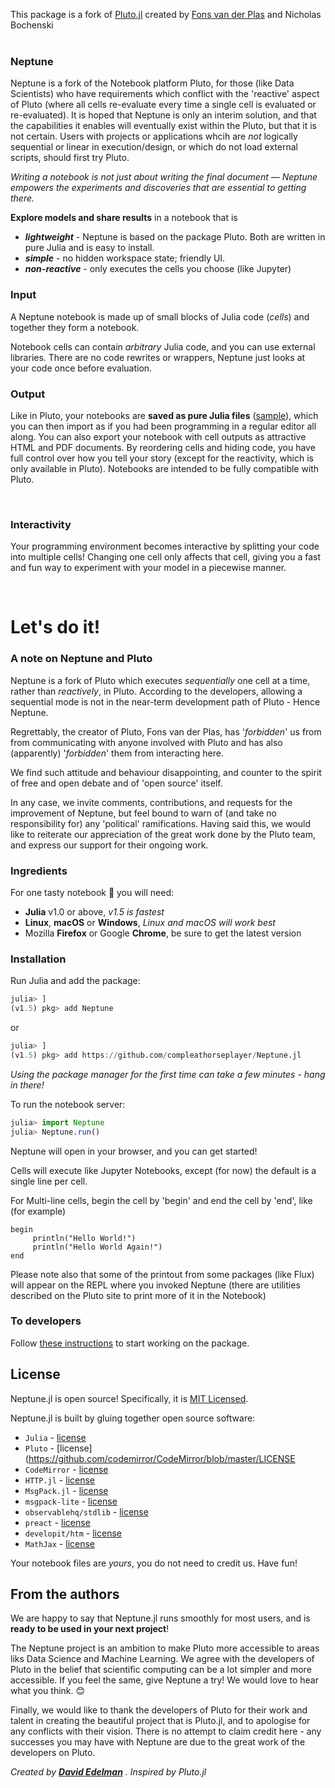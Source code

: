 
This package is a fork of [Pluto.jl](https://github.com/fonsp/Pluto.jl) created by [Fons van der Plas](https://github.com/fonsp)
and Nicholas Bochenski
<br>
<br>

### Neptune

Neptune is a fork of the Notebook platform Pluto, for those (like Data Scientists) who have requirements which conflict with the 'reactive' aspect of Pluto (where all cells re-evaluate every time a single cell is evaluated or re-evaluated).   It is hoped that Neptune is only an interim solution, and that the capabilities it enables will eventually exist within the Pluto, but that it is not certain.  Users with projects or applications whcih are *not* logically sequential or linear in execution/design, or which do not load external scripts, should first try Pluto.

_Writing a notebook is not just about writing the final document — Neptune empowers the experiments and discoveries that are essential to getting there._

**Explore models and share results** in a notebook that is

-   **_lightweight_** - Neptune is based on the package Pluto. Both are written in pure Julia and is easy to install.
-   **_simple_** - no hidden workspace state; friendly UI.
-   **_non-reactive_** - only executes the cells you choose (like Jupyter)

### Input

A Neptune notebook is made up of small blocks of Julia code (_cells_) and together they form a notebook.

Notebook cells can contain _arbitrary_ Julia code, and you can use external libraries. There are no code rewrites or wrappers, Neptune just looks at your code once before evaluation.

### Output

Like in Pluto, your notebooks are **saved as pure Julia files** ([sample](https://github.com/fonsp/Pluto.jl/blob/master/sample/Basic.jl)), which you can then import as if you had been programming in a regular editor all along. You can also export your notebook with cell outputs as attractive HTML and PDF documents. By reordering cells and hiding code, you have full control over how you tell your story (except for the reactivity, which is only available in Pluto).   Notebooks are intended to be fully compatible with Pluto.

<br >

### Interactivity

Your programming environment becomes interactive by splitting your code into multiple cells! Changing one cell only affects that cell, giving you a fast and fun way to experiment with your model in a piecewise manner.

<br >

# Let's do it!

### A note on Neptune and Pluto

Neptune is a fork of Pluto which executes *sequentially* one cell at a time, rather than *reactively*, in Pluto.   According to the developers,
allowing a sequential mode is not in the near-term development path of Pluto - Hence Neptune.

Regrettably, the creator of Pluto, Fons van der Plas, has '*forbidden*' us from from communicating with anyone involved with Pluto and has also (apparently) '*forbidden*' them from interacting here.   

We find such attitude and behaviour disappointing, and counter to the spirit of free and open debate and of 'open source' itself.   

In any case, we invite comments, contributions, and requests for the improvement of Neptune, but feel bound to warn of (and take no responsibility for) any 'political' ramifications.   Having said this, we would like to reiterate our appreciation of the great work done by the Pluto team, and express our support for their ongoing work.

### Ingredients

For one tasty notebook 🥞 you will need:

-   **Julia** v1.0 or above, _v1.5 is fastest_
-   **Linux**, **macOS** or **Windows**, _Linux and macOS will work best_
-   Mozilla **Firefox** or Google **Chrome**, be sure to get the latest version

### Installation


Run Julia and add the package:

```julia
julia> ]
(v1.5) pkg> add Neptune
```
or

```julia
julia> ]
(v1.5) pkg> add https://github.com/compleathorseplayer/Neptune.jl
```

_Using the package manager for the first time can take a few minutes - hang in there!_

To run the notebook server:

```julia
julia> import Neptune
julia> Neptune.run()
```

Neptune will open in your browser, and you can get started!

Cells will execute like Jupyter Notebooks, except (for now) the default is a single line per cell.

For Multi-line cells, begin the cell by 'begin' and end the cell by 'end', like (for example)

```
begin
     println("Hello World!")
     println("Hello World Again!")
end
 ```    
Please note also that some of the printout from some packages (like Flux) will appear on the REPL where you 
invoked Neptune (there are utilities described on the Pluto site to print more of it in the Notebook)

### To developers

Follow [these instructions](https://github.com/compleathorseplayer/Neptune.jl/blob/master/CONTRIBUTING.md) to start working on the package.


## License

Neptune.jl is open source! Specifically, it is [MIT Licensed](https://github.com/compleathorseplayer/Neptune.jl/blob/master/LICENSE). 

Neptune.jl is built by gluing together open source software:

-   `Julia` - [license](https://github.com/JuliaLang/julia/blob/master/LICENSE.md)
-   `Pluto` - [license](https://github.com/codemirror/CodeMirror/blob/master/LICENSE
-   `CodeMirror` - [license](https://github.com/codemirror/CodeMirror/blob/master/LICENSE)
-   `HTTP.jl` - [license](https://github.com/JuliaWeb/HTTP.jl/blob/master/LICENSE.md)
-   `MsgPack.jl` - [license](https://github.com/JuliaIO/MsgPack.jl)
-   `msgpack-lite` - [license](https://github.com/kawanet/msgpack-lite/blob/master/LICENSE)
-   `observablehq/stdlib` - [license](https://github.com/observablehq/stdlib/blob/master/LICENSE)
-   `preact` - [license](https://github.com/preactjs/preact/blob/master/LICENSE)
-   `developit/htm` - [license](https://github.com/developit/htm/blob/master/LICENSE)
-   `MathJax` - [license](https://github.com/mathjax/MathJax-src/blob/master/LICENSE)

Your notebook files are _yours_, you do not need to credit us. Have fun!

## From the authors

We are happy to say that Neptune.jl runs smoothly for most users, and is **ready to be used in your next project**!

The Neptune project is an ambition to make Pluto more accessible to areas liks Data Science and Machine Learning. We agree with the developers of Pluto in the belief that scientific computing can be a lot simpler and more accessible. If you feel the same, give Neptune a try! We would love to hear what you think. 😊

Finally, we would like to thank the developers of Pluto for their work and talent in creating the beautiful project that is Pluto.jl, and to apologise for any conflicts with their vision.   There is no attempt to claim credit here - any successes you may have with Neptune are due to the great work of the developers on Pluto.

_Created by [**David Edelman**](https://github.com/compleathorseplayer) . Inspired by Pluto.jl_
